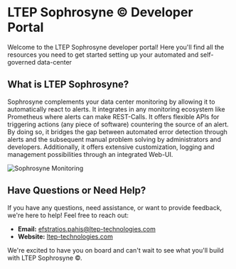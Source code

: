 # LTEP Sophrosyne © Developer Portal

Welcome to the LTEP Sophrosyne developer portal! Here you'll find all the resources you need to get started setting up your automated and self-governed data-center

## What is LTEP Sophrosyne?

Sophrosyne complements your data center monitoring by allowing it to automatically react to alerts. It integrates in any monitoring ecosystem like Prometheus where alerts can make REST-Calls. It offers flexible APIs for triggering actions (any piece of software) countering the source of an alert. By doing so, it bridges the gap between automated error detection through alerts and the subsequent manual problem solving by administrators and developers. Additionally, it offers extensive customization, logging and management possibilities through an integrated Web-UI. 

<img title="Sophrosyne" alt="Sophrosyne Monitoring" src="/ltep-sophrosyne/v.1.0.0/_media/MONITORING_SOPHROSYNE.png">


## Have Questions or Need Help?

If you have any questions, need assistance, or want to provide feedback, we're here to help! Feel free to reach out:

- **Email:** efstratios.pahis@ltep-technologies.com
- **Website:** [ltep-technologies.com](https://www.ltep-technologies.com/)

We're excited to have you on board and can't wait to see what you'll build with LTEP Sophrosyne ©.
